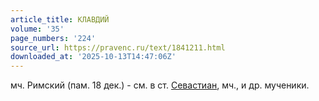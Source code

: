 ```yaml
---
article_title: КЛАВДИЙ
volume: '35'
page_numbers: '224'
source_url: https://pravenc.ru/text/1841211.html
downloaded_at: '2025-10-13T14:47:06Z'
---
```


мч. Римский (пам. 18 дек.) - см. в ст. [Севастиан](https://pravenc.ru/text/Севастиан.html), мч., и др. мученики.
